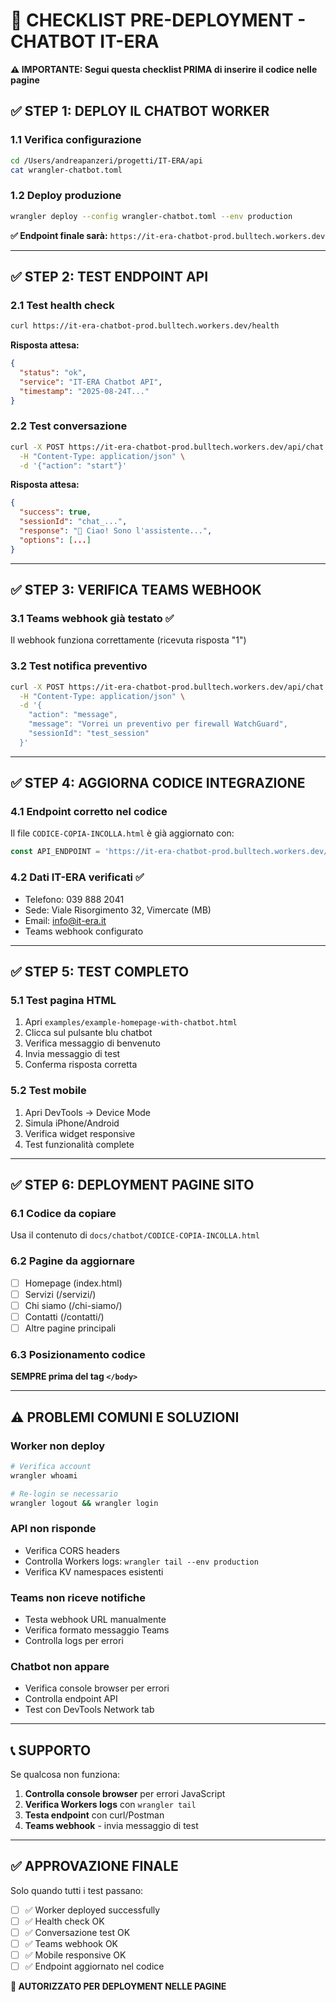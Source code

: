 # 🚨 CHECKLIST PRE-DEPLOYMENT - CHATBOT IT-ERA

**⚠️ IMPORTANTE: Segui questa checklist PRIMA di inserire il codice nelle pagine**

## ✅ **STEP 1: DEPLOY IL CHATBOT WORKER**

### 1.1 Verifica configurazione
```bash
cd /Users/andreapanzeri/progetti/IT-ERA/api
cat wrangler-chatbot.toml
```

### 1.2 Deploy produzione
```bash
wrangler deploy --config wrangler-chatbot.toml --env production
```

**✅ Endpoint finale sarà:** `https://it-era-chatbot-prod.bulltech.workers.dev`

---

## ✅ **STEP 2: TEST ENDPOINT API**

### 2.1 Test health check
```bash
curl https://it-era-chatbot-prod.bulltech.workers.dev/health
```

**Risposta attesa:**
```json
{
  "status": "ok",
  "service": "IT-ERA Chatbot API",
  "timestamp": "2025-08-24T..."
}
```

### 2.2 Test conversazione
```bash
curl -X POST https://it-era-chatbot-prod.bulltech.workers.dev/api/chat \
  -H "Content-Type: application/json" \
  -d '{"action": "start"}'
```

**Risposta attesa:**
```json
{
  "success": true,
  "sessionId": "chat_...",
  "response": "👋 Ciao! Sono l'assistente...",
  "options": [...]
}
```

---

## ✅ **STEP 3: VERIFICA TEAMS WEBHOOK**

### 3.1 Teams webhook già testato ✅
Il webhook funziona correttamente (ricevuta risposta "1")

### 3.2 Test notifica preventivo
```bash
curl -X POST https://it-era-chatbot-prod.bulltech.workers.dev/api/chat \
  -H "Content-Type: application/json" \
  -d '{
    "action": "message",
    "message": "Vorrei un preventivo per firewall WatchGuard",
    "sessionId": "test_session"
  }'
```

---

## ✅ **STEP 4: AGGIORNA CODICE INTEGRAZIONE**

### 4.1 Endpoint corretto nel codice
Il file `CODICE-COPIA-INCOLLA.html` è già aggiornato con:
```javascript
const API_ENDPOINT = 'https://it-era-chatbot-prod.bulltech.workers.dev/api/chat';
```

### 4.2 Dati IT-ERA verificati ✅
- Telefono: 039 888 2041
- Sede: Viale Risorgimento 32, Vimercate (MB)
- Email: info@it-era.it
- Teams webhook configurato

---

## ✅ **STEP 5: TEST COMPLETO**

### 5.1 Test pagina HTML
1. Apri `examples/example-homepage-with-chatbot.html`
2. Clicca sul pulsante blu chatbot
3. Verifica messaggio di benvenuto
4. Invia messaggio di test
5. Conferma risposta corretta

### 5.2 Test mobile
1. Apri DevTools → Device Mode
2. Simula iPhone/Android
3. Verifica widget responsive
4. Test funzionalità complete

---

## ✅ **STEP 6: DEPLOYMENT PAGINE SITO**

### 6.1 Codice da copiare
Usa il contenuto di `docs/chatbot/CODICE-COPIA-INCOLLA.html`

### 6.2 Pagine da aggiornare
- [ ] Homepage (index.html)
- [ ] Servizi (/servizi/)
- [ ] Chi siamo (/chi-siamo/)
- [ ] Contatti (/contatti/)
- [ ] Altre pagine principali

### 6.3 Posizionamento codice
**SEMPRE prima del tag `</body>`**

---

## ⚠️ **PROBLEMI COMUNI E SOLUZIONI**

### Worker non deploy
```bash
# Verifica account
wrangler whoami

# Re-login se necessario  
wrangler logout && wrangler login
```

### API non risponde
- Verifica CORS headers
- Controlla Workers logs: `wrangler tail --env production`
- Verifica KV namespaces esistenti

### Teams non riceve notifiche
- Testa webhook URL manualmente
- Verifica formato messaggio Teams
- Controlla logs per errori

### Chatbot non appare
- Verifica console browser per errori
- Controlla endpoint API
- Test con DevTools Network tab

---

## 📞 **SUPPORTO**

Se qualcosa non funziona:
1. **Controlla console browser** per errori JavaScript
2. **Verifica Workers logs** con `wrangler tail`
3. **Testa endpoint** con curl/Postman
4. **Teams webhook** - invia messaggio di test

---

## ✅ **APPROVAZIONE FINALE**

Solo quando tutti i test passano:
- [ ] ✅ Worker deployed successfully
- [ ] ✅ Health check OK
- [ ] ✅ Conversazione test OK  
- [ ] ✅ Teams webhook OK
- [ ] ✅ Mobile responsive OK
- [ ] ✅ Endpoint aggiornato nel codice

**🚀 AUTORIZZATO PER DEPLOYMENT NELLE PAGINE**